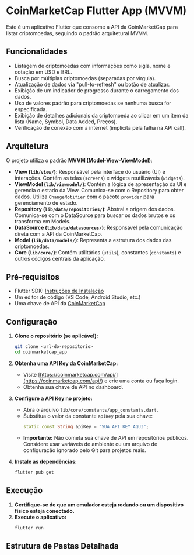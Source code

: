# CoinMarketCap Flutter App (MVVM)

Este é um aplicativo Flutter que consome a API da CoinMarketCap para listar criptomoedas, seguindo o padrão arquitetural MVVM.

## Funcionalidades

* Listagem de criptomoedas com informações como sigla, nome e cotação em USD e BRL.
* Busca por múltiplas criptomoedas (separadas por vírgula).
* Atualização de dados via "pull-to-refresh" ou botão de atualizar.
* Exibição de um indicador de progresso durante o carregamento dos dados.
* Uso de valores padrão para criptomoedas se nenhuma busca for especificada.
* Exibição de detalhes adicionais da criptomoeda ao clicar em um item da lista (Name, Symbol, Data Added, Preços).
* Verificação de conexão com a internet (implícita pela falha na API call).

## Arquitetura

O projeto utiliza o padrão **MVVM (Model-View-ViewModel)**:

* **View (`lib/view/`)**: Responsável pela interface do usuário (UI) e interações. Contém as telas (`screens`) e widgets reutilizáveis (`widgets`).
* **ViewModel (`lib/viewmodel/`)**: Contém a lógica de apresentação da UI e gerencia o estado da View. Comunica-se com o Repository para obter dados. Utiliza `ChangeNotifier` com o pacote `provider` para gerenciamento de estado.
* **Repository (`lib/data/repositories/`)**: Abstrai a origem dos dados. Comunica-se com o DataSource para buscar os dados brutos e os transforma em Models.
* **DataSource (`lib/data/datasources/`)**: Responsável pela comunicação direta com a API da CoinMarketCap.
* **Model (`lib/data/models/`)**: Representa a estrutura dos dados das criptomoedas.
* **Core (`lib/core/`)**: Contém utilitários (`utils`), constantes (`constants`) e outros códigos centrais da aplicação.

## Pré-requisitos

* Flutter SDK: [Instruções de Instalação](https://flutter.dev/docs/get-started/install)
* Um editor de código (VS Code, Android Studio, etc.)
* Uma chave de API da [CoinMarketCap](https://coinmarketcap.com/api/)

## Configuração

1.  **Clone o repositório (se aplicável):**
    ```bash
    git clone <url-do-repositorio>
    cd coinmarketcap_app
    ```

2.  **Obtenha uma API Key da CoinMarketCap:**
    * Visite [https://coinmarketcap.com/api/](https://coinmarketcap.com/api/) e crie uma conta ou faça login.
    * Obtenha sua chave de API no dashboard.

3.  **Configure a API Key no projeto:**
    * Abra o arquivo `lib/core/constants/app_constants.dart`.
    * Substitua o valor da constante `apiKey` pela sua chave:
        ```dart
        static const String apiKey = "SUA_API_KEY_AQUI";
        ```
    * **Importante:** Não cometa sua chave de API em repositórios públicos. Considere usar variáveis de ambiente ou um arquivo de configuração ignorado pelo Git para projetos reais.

4.  **Instale as dependências:**
    ```bash
    flutter pub get
    ```

## Execução

1.  **Certifique-se de que um emulador esteja rodando ou um dispositivo físico esteja conectado.**
2.  **Execute o aplicativo:**
    ```bash
    flutter run
    ```

## Estrutura de Pastas Detalhada